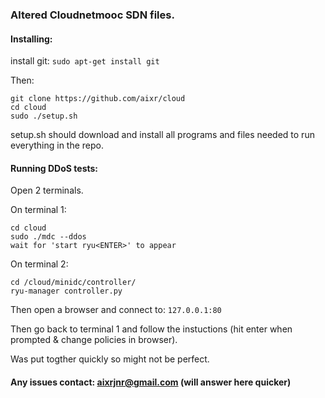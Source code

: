 ### Altered Cloudnetmooc SDN files.

#### Installing:

install git: `sudo apt-get install git`

Then:

```
git clone https://github.com/aixr/cloud
cd cloud
sudo ./setup.sh
```
setup.sh should download and install all programs and files needed to run everything in the repo.

#### Running DDoS tests:

Open 2 terminals.

On terminal 1:
```
cd cloud
sudo ./mdc --ddos
wait for 'start ryu<ENTER>' to appear
```

On terminal 2:
```
cd /cloud/minidc/controller/
ryu-manager controller.py
```

Then open a browser and connect to: `127.0.0.1:80`

Then go back to terminal 1 and follow the instuctions (hit enter when prompted & change policies in browser).

Was put togther quickly so might not be perfect. 
#### Any issues contact: aixrjnr@gmail.com (will answer here quicker)
